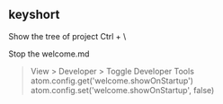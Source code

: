 
## keyshort
Show the tree of project
Ctrl + \

Stop the welcome.md
> View > Developer > Toggle Developer Tools
atom.config.get('welcome.showOnStartup')
atom.config.set('welcome.showOnStartup', false)